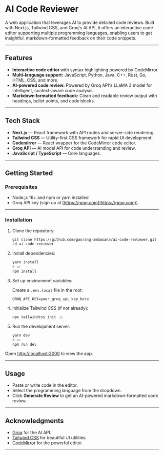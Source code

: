 # AI Code Reviewer

A web application that leverages AI to provide detailed code reviews. Built with Next.js, Tailwind CSS, and Groq's AI API, it offers an interactive code editor supporting multiple programming languages, enabling users to get insightful, markdown-formatted feedback on their code snippets.

---

## Features

- **Interactive code editor** with syntax highlighting powered by CodeMirror.
- **Multi-language support:** JavaScript, Python, Java, C++, Rust, Go, HTML, CSS, and more.
- **AI-powered code review:** Powered by Groq API's LLaMA 3 model for intelligent, context-aware code analysis.
- **Markdown formatted feedback:** Clean and readable review output with headings, bullet points, and code blocks.

<!-- ---

## Demo

Add your deployed app URL here if available. -->

---

## Tech Stack

- **Next.js** — React framework with API routes and server-side rendering.
- **Tailwind CSS** — Utility-first CSS framework for rapid UI development.
- **Codemirror** — React wrapper for the CodeMirror code editor.
- **Groq API** — AI model API for code understanding and review.
- **JavaScript / TypeScript** — Core languages.

---

## Getting Started

### Prerequisites

- Node.js 16+ and npm or yarn installed
- Groq API key (sign up at [https://groq.com](https://groq.com))

---

### Installation

1. Clone the repository:

   ```bash
   git clone https://github.com/gaurang-ambasana/ai-code-reviewer.git
   cd ai-code-reviewer
   ```

2. Install dependencies:

   ```bash
   yarn install
   # or
   npm install
   ```

3. Set up environment variables:

   Create a `.env.local` file in the root:

   ```
   GROQ_API_KEY=your_groq_api_key_here
   ```

4. Initialize Tailwind CSS (if not already):

   ```bash
   npx tailwindcss init -p
   ```

5. Run the development server:

   ```bash
   yarn dev
   # or
   npm run dev
   ```

Open [http://localhost:3000](http://localhost:3000) to view the app.

---

## Usage

- Paste or write code in the editor.
- Select the programming language from the dropdown.
- Click **Generate Review** to get an AI-powered markdown-formatted code review.

---

## Acknowledgments

- [Groq](https://groq.com) for the AI API.
- [Tailwind CSS](https://tailwindcss.com) for beautiful UI utilities.
- [CodeMirror](https://codemirror.net) for the powerful editor.

---
